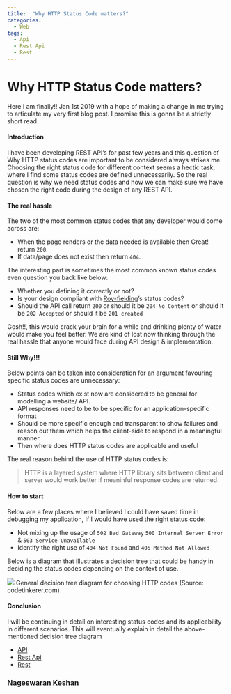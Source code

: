 ```yaml
---
title:  "Why HTTP Status Code matters?"
categories:
  - Web
tags:
  - Api
  - Rest Api
  - Rest
---
```


# Why HTTP Status Code matters?

Here I am finally!! Jan 1st 2019 with a hope of making a change in me trying to
articulate my very first blog post. I promise this is gonna be a strictly short
read.

#### Introduction

I have been developing REST API’s for past few years and this question of Why
HTTP status codes are important to be considered always strikes me. Choosing the
right status code for different context seems a hectic task, where I find some
status codes are defined unnecessarily. So the real question is why we need
status codes and how we can make sure we have chosen the right code during the
design of any REST API.

#### The real hassle

The two of the most common status codes that any developer would come across
are:

* When the page renders or the data needed is available then Great! return `200`.
* If data/page does not exist then return `404`.

The interesting part is sometimes the most common known status codes even
question you back like below:

* Whether you defining it correctly or not?
* Is your design compliant with
[Roy-fielding](https://en.wikipedia.org/wiki/Roy_Fielding)’s status codes?
* Should the API call return `200` or should it be `204 No Content` or should it
be `202 Accepted` or should it be `201 created`

Gosh!!, this would crack your brain for a while and drinking plenty of water
would make you feel better. We are kind of lost now thinking through the real
hassle that anyone would face during API design & implementation.

#### Still Why!!!

Below points can be taken into consideration for an argument favouring specific
status codes are unnecessary:

* Status codes which exist now are considered to be general for modelling a
website/ API.
* API responses need to be to be specific for an application-specific format
* Should be more specific enough and transparent to show failures and reason out
them which helps the client-side to respond in a meaningful manner.
* Then where does HTTP status codes are applicable and useful

The real reason behind the use of HTTP status codes is:

> HTTP is a layered system where HTTP library sits between client and server would
> work better if meaninful response codes are returned.

#### How to start

Below are a few places where I believed I could have saved time in debugging my
application, If I would have used the right status code:

* Not mixing up the usage of `502 Bad Gateway` `500 Internal Server Error` & `503
Service Unavailable`
* Identify the right use of `404 Not Found` and `405 Method Not Allowed`

Below is a diagram that illustrates a decision tree that could be handy in
deciding the status codes depending on the context of use.

![](https://cdn-images-1.medium.com/max/800/1*u49qmt3X4dlxtK2DGRzTKQ.png)
<span class="figcaption_hack">General decision tree diagram for choosing HTTP codes (Source: codetinkerer.com)</span>

#### Conclusion

I will be continuing in detail on interesting status codes and its applicability
in different scenarios. This will eventually explain in detail the
above-mentioned decision tree diagram

* [API](https://medium.com/tag/api?source=post)
* [Rest Api](https://medium.com/tag/rest-api?source=post)
* [Rest](https://medium.com/tag/rest?source=post)

### [Nageswaran Keshan](https://medium.com/@keshshen)
